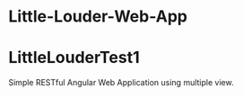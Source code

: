 # Little-Louder-Web-App

# LittleLouderTest1

Simple RESTful Angular Web Application using multiple view.
